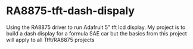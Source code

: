 # RA8875-tft-dash-dispaly
Using the RA8875 driver to run Adafruit 5" tft lcd display. My project is to build a dash display for a formula SAE car but the basics from this project will apply to all Ttft/RA8875 projects
